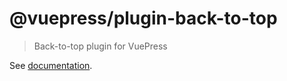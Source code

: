 # @vuepress/plugin-back-to-top

> Back-to-top plugin for VuePress

See [documentation](https://v1.vuepress.vuejs.org/plugin/official/plugin-back-to-top.html).
